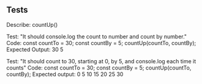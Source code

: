 ## Tests

Describe: countUp()

Test: "It should console.log the count to number and count by number."
Code:
  const countTo = 30;
  const countBy = 5;
  countUp(countTo, countBy);
Expected Output: 30 5

Test: "It should count to 30, starting at 0, by 5, and console.log each time it counts"
Code:
  const countTo = 30;
  const countBy = 5;
  countUp(countTo, countBy);
Expected output: 0 5 10 15 20 25 30